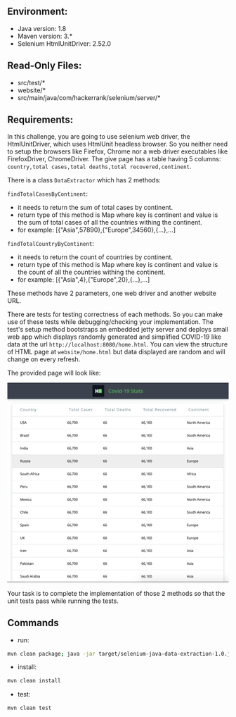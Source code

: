 ## Environment:
- Java version: 1.8
- Maven version: 3.*
- Selenium HtmlUnitDriver: 2.52.0

## Read-Only Files:
- src/test/*
- website/*
- src/main/java/com/hackerrank/selenium/server/*

## Requirements:
In this challenge, you are going to use selenium web driver, the HtmlUnitDriver, which uses HtmlUnit headless browser. So you neither need to setup the browsers like Firefox, Chrome nor a web driver executables like FirefoxDriver, ChromeDriver.
The give page has a table having 5 columns: `country,total cases,total deaths,total recovered,continent`.
 
There is a class `DataExtractor` which has 2 methods:
 
`findTotalCasesByContinent`:
 - it needs to return the sum of total cases by continent.
 - return type of this method is Map where key is continent and value is the sum of total cases of all the countries withing the continent.
 - for example: [{"Asia",57890},{"Europe",34560},{...},...]
 
`findTotalCountryByContinent`:
 - it needs to return the count of countries by continent.
 - return type of this method is Map where key is continent and value is the count of all the countries withing the continent.
 - for example: [{"Asia",4},{"Europe",20},{...},...]
 
These methods have 2 parameters, one web driver and another website URL.

There are tests for testing correctness of each methods. So you can make use of these tests while debugging/checking your implementation.
The test's setup method bootstraps an embedded jetty server and deploys small web app which displays randomly generated and simplified COVID-19 like data at the url `http://localhost:8080/home.html`.
You can view the structure of HTML page at `website/home.html` but data displayed are random and will change on every refresh.

The provided page will look like: 

![web page](webPage.png)

Your task is to complete the implementation of those 2 methods so that the unit tests pass while running the tests.

## Commands
- run: 
```bash
mvn clean package; java -jar target/selenium-java-data-extraction-1.0.jar
```
- install: 
```bash
mvn clean install
```
- test: 
```bash
mvn clean test
```